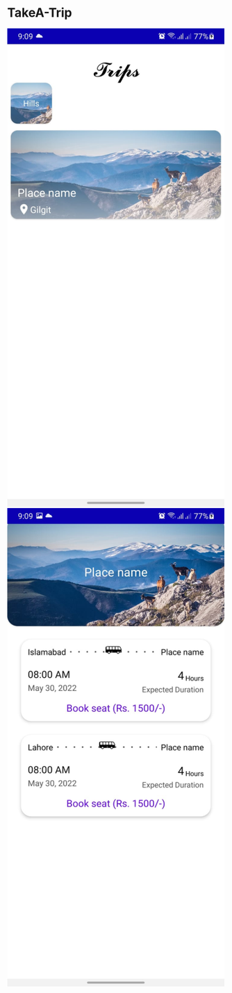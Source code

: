 # TakeA-Trip

<img src="/ss2.jpeg" width="500" height="1100">
<img src="/ss1.jpeg" width="500" height="1100">
